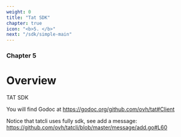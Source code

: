 ```yaml
---
weight: 0
title: "Tat SDK"
chapter: true
icon: "<b>5. </b>"
next: "/sdk/simple-main"
---
```


### Chapter 5

# Overview

TAT SDK

You will find Godoc at  https://godoc.org/github.com/ovh/tat#Client

Notice that tatcli uses fully sdk, see add a message: https://github.com/ovh/tatcli/blob/master/message/add.go#L60
